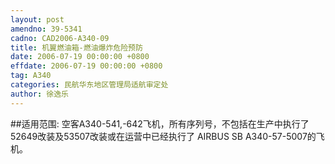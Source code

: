 ```yaml
---
layout: post
amendno: 39-5341
cadno: CAD2006-A340-09
title: 机翼燃油箱-燃油爆炸危险预防
date: 2006-07-19 00:00:00 +0800
effdate: 2006-07-19 00:00:00 +0800
tag: A340
categories: 民航华东地区管理局适航审定处
author: 徐逸乐
---
```


##适用范围:
空客A340-541,-642飞机，所有序列号，不包括在生产中执行了 52649改装及53507改装或在运营中已经执行了 AIRBUS SB A340-57-5007的飞机。

